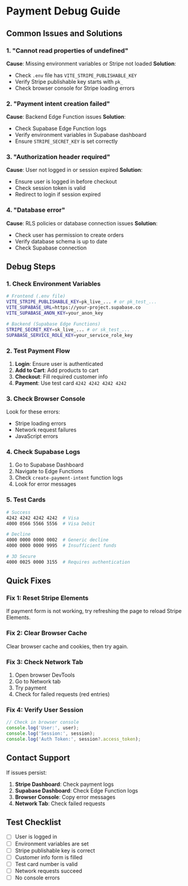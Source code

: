 # Payment Debug Guide

## Common Issues and Solutions

### 1. **"Cannot read properties of undefined"**
**Cause**: Missing environment variables or Stripe not loaded
**Solution**: 
- Check `.env` file has `VITE_STRIPE_PUBLISHABLE_KEY`
- Verify Stripe publishable key starts with `pk_`
- Check browser console for Stripe loading errors

### 2. **"Payment intent creation failed"**
**Cause**: Backend Edge Function issues
**Solution**:
- Check Supabase Edge Function logs
- Verify environment variables in Supabase dashboard
- Ensure `STRIPE_SECRET_KEY` is set correctly

### 3. **"Authorization header required"**
**Cause**: User not logged in or session expired
**Solution**:
- Ensure user is logged in before checkout
- Check session token is valid
- Redirect to login if session expired

### 4. **"Database error"**
**Cause**: RLS policies or database connection issues
**Solution**:
- Check user has permission to create orders
- Verify database schema is up to date
- Check Supabase connection

## Debug Steps

### 1. **Check Environment Variables**
```bash
# Frontend (.env file)
VITE_STRIPE_PUBLISHABLE_KEY=pk_live_... # or pk_test_...
VITE_SUPABASE_URL=https://your-project.supabase.co
VITE_SUPABASE_ANON_KEY=your_anon_key

# Backend (Supabase Edge Functions)
STRIPE_SECRET_KEY=sk_live_... # or sk_test_...
SUPABASE_SERVICE_ROLE_KEY=your_service_role_key
```

### 2. **Test Payment Flow**
1. **Login**: Ensure user is authenticated
2. **Add to Cart**: Add products to cart
3. **Checkout**: Fill required customer info
4. **Payment**: Use test card `4242 4242 4242 4242`

### 3. **Check Browser Console**
Look for these errors:
- Stripe loading errors
- Network request failures
- JavaScript errors

### 4. **Check Supabase Logs**
1. Go to Supabase Dashboard
2. Navigate to Edge Functions
3. Check `create-payment-intent` function logs
4. Look for error messages

### 5. **Test Cards**
```bash
# Success
4242 4242 4242 4242  # Visa
4000 0566 5566 5556  # Visa Debit

# Decline
4000 0000 0000 0002  # Generic decline
4000 0000 0000 9995  # Insufficient funds

# 3D Secure
4000 0025 0000 3155  # Requires authentication
```

## Quick Fixes

### Fix 1: Reset Stripe Elements
If payment form is not working, try refreshing the page to reload Stripe Elements.

### Fix 2: Clear Browser Cache
Clear browser cache and cookies, then try again.

### Fix 3: Check Network Tab
1. Open browser DevTools
2. Go to Network tab
3. Try payment
4. Check for failed requests (red entries)

### Fix 4: Verify User Session
```javascript
// Check in browser console
console.log('User:', user);
console.log('Session:', session);
console.log('Auth Token:', session?.access_token);
```

## Contact Support

If issues persist:
1. **Stripe Dashboard**: Check payment logs
2. **Supabase Dashboard**: Check Edge Function logs
3. **Browser Console**: Copy error messages
4. **Network Tab**: Check failed requests

## Test Checklist

- [ ] User is logged in
- [ ] Environment variables are set
- [ ] Stripe publishable key is correct
- [ ] Customer info form is filled
- [ ] Test card number is valid
- [ ] Network requests succeed
- [ ] No console errors